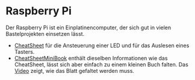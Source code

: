 # Raspberry Pi

Der Raspberry Pi ist ein Einplatinencomputer, der sich gut in vielen
Bastelprojekten einsetzen lässt.

- [CheatSheet](RPi_CheatSheet_2023.pdf) für die Ansteuerung einer LED und
  für das Auslesen eines Tasters.
- [CheatSheetMiniBook](RPi_CheatSheet_2023_Faltbuch.pdf) enthält
  dieselben Informationen wie das CheatSheet, lässt sich aber einfach
  zu einem kleinen Buch
  falten. Das [Video](https://www.youtube-nocookie.com/embed/DqLRhnOA_z0?rel=0)
  zeigt, wie das Blatt gefaltet werden muss.

